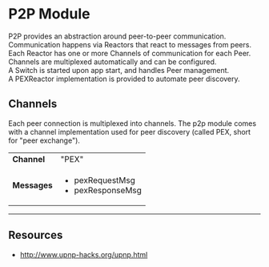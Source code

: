 # P2P Module

P2P provides an abstraction around peer-to-peer communication.<br/>
Communication happens via Reactors that react to messages from peers.<br/>
Each Reactor has one or more Channels of communication for each Peer.<br/>
Channels are multiplexed automatically and can be configured.<br/>
A Switch is started upon app start, and handles Peer management.<br/>
A PEXReactor implementation is provided to automate peer discovery.<br/>

## Channels

Each peer connection is multiplexed into channels.
The p2p module comes with a channel implementation used for peer
discovery (called PEX, short for "peer exchange").

<table>
  <tr>
    <td><b>Channel</b></td>
    <td>"PEX"</td>
  </tr>
  <tr>
    <td><b>Messages</b></td>
    <td>
      <ul>
        <li>pexRequestMsg</li>
        <li>pexResponseMsg</li>
      </ul>
    </td>
  </tr>
</table>
<hr />

## Resources

* http://www.upnp-hacks.org/upnp.html
